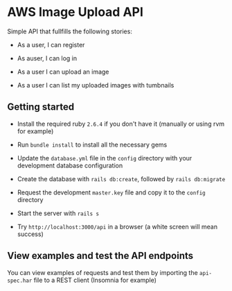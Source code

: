 # AWS Image Upload API

Simple API that fullfills the following stories:

* As a user, I can register

* As auser, I can log in

* As a user I can upload an image

* As a user I can list my uploaded images with tumbnails

## Getting started

* Install the required ruby `2.6.4` if you don't have it (manually or using rvm for example)

* Run `bundle install` to install all the necessary gems

* Update the `database.yml` file in the `config` directory with your development database configuration

* Create the database with `rails db:create`, followed by `rails db:migrate`

* Request the development `master.key` file and copy it to the `config` directory

* Start the server with `rails s`

* Try `http://localhost:3000/api` in a browser (a white screen will mean success)


## View examples and test the API endpoints

You can view examples of requests and test them by importing the `api-spec.har` file to a REST client (Insomnia for example)
